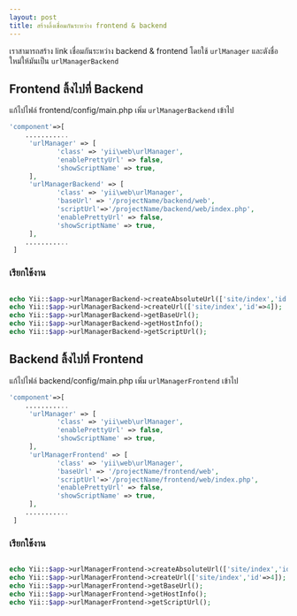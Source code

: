 ```yaml
---
layout: post
title: สร้างลิ้งเชื่อมกันระหว่าง frontend & backend
---
```


เราสามารถสร้าง link เชื่อมกันระหว่าง backend & frontend โดยใช้ `urlManager` และตังชื่อใหม่ให้มันเป็น `urlManagerBackend`

## Frontend ลิ้งไปที่ Backend
แก้ไปไฟล์ frontend/config/main.php  เพิ่ม `urlManagerBackend` เข้าไป
```php
'component'=>[
	...........
	 'urlManager' => [
            'class' => 'yii\web\urlManager',
            'enablePrettyUrl' => false,
            'showScriptName' => true,
     ],
     'urlManagerBackend' => [
            'class' => 'yii\web\urlManager',
            'baseUrl' => '/projectName/backend/web',
            'scriptUrl'=>'/projectName/backend/web/index.php',
            'enablePrettyUrl' => false,
            'showScriptName' => true,
     ],
    ...........
 ]
```

### เรียกใช้งาน
```php

echo Yii::$app->urlManagerBackend->createAbsoluteUrl(['site/index','id'=>4]);
echo Yii::$app->urlManagerBackend->createUrl(['site/index','id'=>4]);
echo Yii::$app->urlManagerBackend->getBaseUrl();
echo Yii::$app->urlManagerBackend->getHostInfo();
echo Yii::$app->urlManagerBackend->getScriptUrl();

```

## Backend  ลิ้งไปที่ Frontend
แก้ไปไฟล์ backend/config/main.php  เพิ่ม `urlManagerFrontend` เข้าไป
```php
'component'=>[
	...........
	 'urlManager' => [
            'class' => 'yii\web\urlManager',
            'enablePrettyUrl' => false,
            'showScriptName' => true,
     ],
     'urlManagerFrontend' => [
            'class' => 'yii\web\urlManager',
            'baseUrl' => '/projectName/frontend/web',
            'scriptUrl'=>'/projectName/frontend/web/index.php',
            'enablePrettyUrl' => false,
            'showScriptName' => true,
     ],
    ...........
 ]
```

### เรียกใช้งาน
```php

echo Yii::$app->urlManagerFrontend->createAbsoluteUrl(['site/index','id'=>4]);
echo Yii::$app->urlManagerFrontend->createUrl(['site/index','id'=>4]);
echo Yii::$app->urlManagerFrontend->getBaseUrl();
echo Yii::$app->urlManagerFrontend->getHostInfo();
echo Yii::$app->urlManagerFrontend->getScriptUrl();
